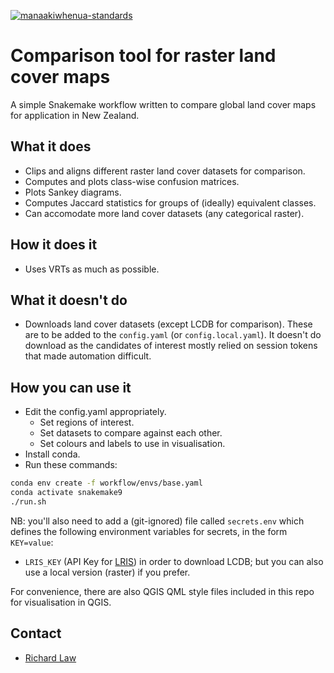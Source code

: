 [![manaakiwhenua-standards](https://github.com/manaakiwhenua/global-land-cover-comparison/workflows/manaakiwhenua-standards/badge.svg)](https://github.com/manaakiwhenua/manaakiwhenua-standards)

# Comparison tool for raster land cover maps

A simple Snakemake workflow written to compare global land cover maps for application in New Zealand.

## What it does

- Clips and aligns different raster land cover datasets for comparison.
- Computes and plots class-wise confusion matrices.
- Plots Sankey diagrams.
- Computes Jaccard statistics for groups of (ideally) equivalent classes.
- Can accomodate more land cover datasets (any categorical raster).

## How it does it

- Uses VRTs as much as possible.

## What it doesn't do

- Downloads land cover datasets (except LCDB for comparison). These are to be added to the `config.yaml` (or `config.local.yaml`). It doesn't do download as the candidates of interest mostly relied on session tokens that made automation difficult.

## How you can use it

- Edit the config.yaml appropriately.
    - Set regions of interest.
    - Set datasets to compare against each other.
    - Set colours and labels to use in visualisation.
- Install conda.
- Run these commands:

```bash
conda env create -f workflow/envs/base.yaml
conda activate snakemake9
./run.sh
```

NB: you'll also need to add a (git-ignored) file called `secrets.env` which defines the following environment variables for secrets, in the form `KEY=value`:
- `LRIS_KEY` (API Key for [LRIS](https://lris.scinfo.org.nz/)) in order to download LCDB; but you can also use a local version (raster) if you prefer.

For convenience, there are also QGIS QML style files included in this repo for visualisation in QGIS.

## Contact

- [Richard Law](mailto:lawr@landcareresearch.co.nz?subject=Global%20land%20cover%20comparison)